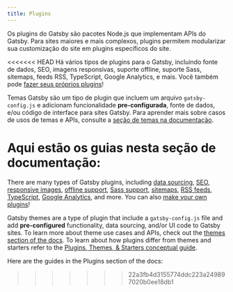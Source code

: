 ```yaml
---
title: Plugins
---
```


Os plugins do Gatsby são pacotes Node.js que implementam APIs do Gatsby. Para sites maiores e mais complexos, plugins permitem modularizar sua customização do site em plugins específicos do site.

<<<<<<< HEAD
Há vários tipos de plugins para o Gatsby, incluindo fonte de dados, SEO, imagens responsivas, suporte offline, suporte Sass, sitemaps, feeds RSS, TypeScript, Google Analytics, e mais. Você também pode [fazer seus próprios plugins](./creating-plugins.md)! 

Temas Gatsby são um tipo de plugin que incluem um arquivo `gatsby-config.js` e adicionam funcionalidade **pre-configurada**, fonte de dados, e/ou código de interface para sites Gatsby. Para aprender mais sobre casos de usos de temas e APIs, consulte a [seção de temas na documentação](./themes.md).

Aqui estão os guias nesta seção de documentação:
=======
There are many types of Gatsby plugins, including [data sourcing](/plugins/?=gatsby-source), [SEO](/plugins/?=seo), [responsive images](/packages/gatsby-image/?=gatsby-image), [offline support](/packages/gatsby-plugin-offline/), [Sass support](/packages/gatsby-plugin-sass/), [sitemaps](/packages/gatsby-plugin-sitemap/), [RSS feeds](/packages/gatsby-plugin-feed/), [TypeScript](/packages/gatsby-plugin-typescript/), [Google Analytics](/packages/gatsby-plugin-google-analytics/), and more. You can also [make your own plugins](/docs/creating-plugins/)!

Gatsby themes are a type of plugin that include a `gatsby-config.js` file and add **pre-configured** functionality, data sourcing, and/or UI code to Gatsby sites. To learn more about theme use cases and APIs, check out the [themes section of the docs](/docs/themes/). To learn about how plugins differ from themes and starters refer to the [Plugins, Themes, & Starters conceptual guide](/docs/plugins-themes-and-starters/).

Here are the guides in the Plugins section of the docs:
>>>>>>> 22a3fb4d3155774ddc223a249897020b0ee18db1

<GuideList slug={props.slug} />
